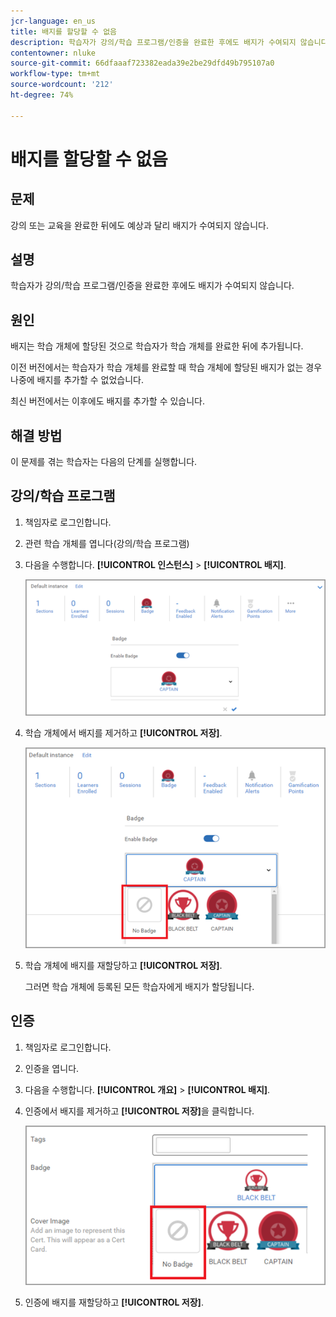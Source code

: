```yaml
---
jcr-language: en_us
title: 배지를 할당할 수 없음
description: 학습자가 강의/학습 프로그램/인증을 완료한 후에도 배지가 수여되지 않습니다.
contentowner: nluke
source-git-commit: 66dfaaaf723382eada39e2be29dfd49b795107a0
workflow-type: tm+mt
source-wordcount: '212'
ht-degree: 74%

---
```




# 배지를 할당할 수 없음

## 문제

강의 또는 교육을 완료한 뒤에도 예상과 달리 배지가 수여되지 않습니다.

## 설명

학습자가 강의/학습 프로그램/인증을 완료한 후에도 배지가 수여되지 않습니다.

## 원인

배지는 학습 개체에 할당된 것으로 학습자가 학습 개체를 완료한 뒤에 추가됩니다.

이전 버전에서는 학습자가 학습 개체를 완료할 때 학습 개체에 할당된 배지가 없는 경우 나중에 배지를 추가할 수 없었습니다.

최신 버전에서는 이후에도 배지를 추가할 수 있습니다.

## 해결 방법

이 문제를 겪는 학습자는 다음의 단계를 실행합니다.

## 강의/학습 프로그램

1. 책임자로 로그인합니다.

1. 관련 학습 개체를 엽니다(강의/학습 프로그램)

1. 다음을 수행합니다. **[!UICONTROL 인스턴스]** > **[!UICONTROL 배지]**.

   ![](assets/view-a-badge.png)

1. 학습 개체에서 배지를 제거하고 **[!UICONTROL 저장]**.

   ![](assets/remove-a-badge.png)

1. 학습 개체에 배지를 재할당하고 **[!UICONTROL 저장]**.

   그러면 학습 개체에 등록된 모든 학습자에게 배지가 할당됩니다.

## 인증

1. 책임자로 로그인합니다.
1. 인증을 엽니다.
1. 다음을 수행합니다. **[!UICONTROL 개요]** > **[!UICONTROL 배지]**.
1. 인증에서 배지를 제거하고 **[!UICONTROL 저장]**&#x200B;을 클릭합니다.

   ![](assets/remove-a-badge-cert.png)

1. 인증에 배지를 재할당하고 **[!UICONTROL 저장]**.
